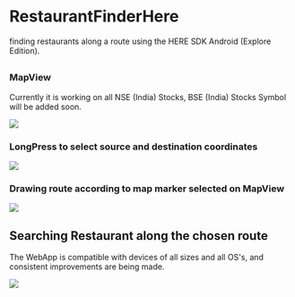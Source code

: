 # RestaurantFinderHere
 finding restaurants along a route using the HERE SDK Android (Explore Edition).
## 

### MapView
Currently it is working on all NSE (India) Stocks, BSE (India) Stocks Symbol will be added soon.

![](https://raw.githubusercontent.com/abhiditi/RestaurantFinderHere/main/app/images/device-2021-08-15-223047.png)

### LongPress to select source and destination coordinates
![](https://raw.githubusercontent.com/abhiditi/RestaurantFinderHere/main/app/images/device-2021-08-15-223112.png)

### Drawing route according to map marker selected on MapView 
![](https://raw.githubusercontent.com/abhiditi/RestaurantFinderHere/main/app/images/device-2021-08-15-223129.png)

## Searching Restaurant along the chosen route
The WebApp is compatible with devices of all sizes and all OS's, and consistent improvements are being made.

![](https://raw.githubusercontent.com/abhiditi/RestaurantFinderHere/main/app/images/device-2021-08-15-223148.png)
